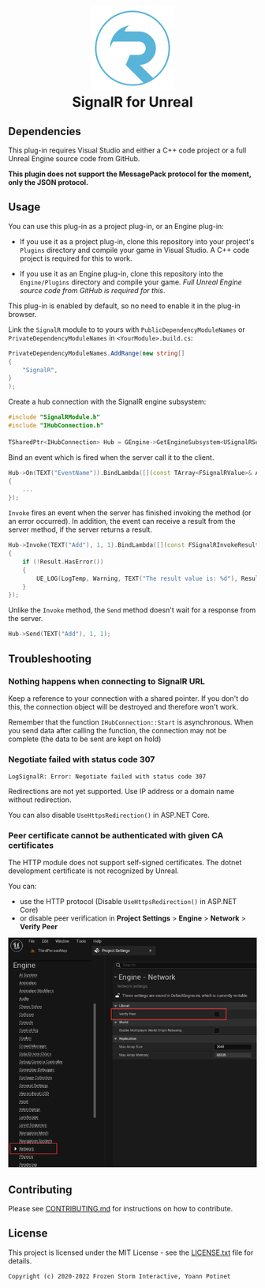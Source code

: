 <h1 align="center">
  <br>
  <a href="https://github.com/FrozenStormInteractive/Unreal-SignalR">
    <img src="Docs/static/img/logo.svg" alt="Logo" width="170">
   </a>
  <br>
  SignalR for Unreal
  <br>
</h1>

## Dependencies

This plug-in requires Visual Studio and either a C++ code project or a full Unreal Engine source code from GitHub.

**This plugin does not support the MessagePack protocol for the moment, only the JSON protocol.**

## Usage

You can use this plug-in as a project plug-in, or an Engine plug-in:

 - If you use it as a project plug-in, clone this repository into your project's `Plugins` directory and compile your game in Visual Studio. A C++ code project is required for this to work.

 - If you use it as an Engine plug-in, clone this repository into the `Engine/Plugins` directory and compile your game. *Full Unreal Engine source code from GitHub is required for this*.

This plug-in is enabled by default, so no need to enable it in the plug-in browser.

Link the `SignalR` module to to yours with `PublicDependencyModuleNames` or `PrivateDependencyModuleNames` in `<YourModule>.build.cs`:
```cs
PrivateDependencyModuleNames.AddRange(new string[]
{
    "SignalR",
}
);
```

Create a hub connection with the SignalR engine subsystem:
```cpp
#include "SignalRModule.h"
#include "IHubConnection.h"

TSharedPtr<IHubConnection> Hub = GEngine->GetEngineSubsystem<USignalRSubsystem>()->CreateHubConnection("https://example.com/chathub");
```

Bind an event which is fired when the server call it to the client.
```cpp
Hub->On(TEXT("EventName")).BindLambda([](const TArray<FSignalRValue>& Arguments)
{
    ...
});
```

`Invoke` fires an event when the server has finished invoking the method (or an error occurred). In addition, the event
can receive a result from the server method, if the server returns a result.
```cpp
Hub->Invoke(TEXT("Add"), 1, 1).BindLambda([](const FSignalRInvokeResult& Result)
{
    if (!Result.HasError())
    {
        UE_LOG(LogTemp, Warning, TEXT("The result value is: %d"), Result.AsInt());
    }
});
```

Unlike the `Invoke` method, the `Send` method doesn't wait for a response from the server.
```cpp
Hub->Send(TEXT("Add"), 1, 1);
```

## Troubleshooting

### Nothing happens when connecting to SignalR URL

Keep a reference to your connection with a shared pointer. If you don't do this, the connection object will be destroyed and therefore won't work.

Remember that the function `IHubConnection::Start` is asynchronous. When you send data after calling the function, the connection may not be complete (the data to be sent are kept on hold)

### Negotiate failed with status code 307

```
LogSignalR: Error: Negotiate failed with status code 307
```

Redirections are not yet supported. Use IP address or a domain name without redirection.

You can also disable `UseHttpsRedirection()` in ASP.NET Core.

### Peer certificate cannot be authenticated with given CA certificates

The HTTP module does not support self-signed certificates. The dotnet development certificate is not recognized by Unreal.

You can:
- use the HTTP protocol (Disable `UseHttpsRedirection()` in ASP.NET Core)
- or disable peer verification in **Project Settings** > **Engine** > **Network** > **Verify Peer**

![Disable peer verification in Unreal Project Settings](/Docs/static/img/Unreal-DisablePeerVerification.png)

## Contributing

Please see [CONTRIBUTING.md](CONTRIBUTING.md) for instructions on how to contribute.

## License

This project is licensed under the MIT License - see the [LICENSE.txt](LICENSE.txt) file for details.

```
Copyright (c) 2020-2022 Frozen Storm Interactive, Yoann Potinet
```
